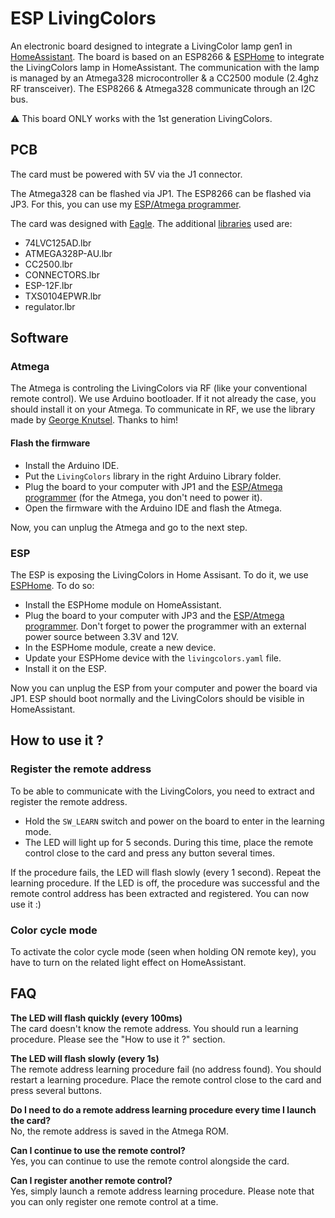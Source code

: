 # ESP LivingColors

An electronic board designed to integrate a LivingColor lamp gen1 in [HomeAssistant].
The board is based on an ESP8266 & [ESPHome] to integrate the LivingColors lamp in HomeAssistant.
The communication with the lamp is managed by an Atmega328 microcontroller & a CC2500 module (2.4ghz RF transceiver).
The ESP8266 & Atmega328 communicate through an I2C bus.

:warning: This board ONLY works with the 1st generation LivingColors.

## PCB

The card must be powered with 5V via the J1 connector.

The Atmega328 can be flashed via JP1. The ESP8266 can be flashed via JP3.
For this, you can use my [ESP/Atmega programmer].

The card was designed with [Eagle].
The additional [libraries] used are:
* 74LVC125AD.lbr
* ATMEGA328P-AU.lbr
* CC2500.lbr
* CONNECTORS.lbr
* ESP-12F.lbr
* TXS0104EPWR.lbr
* regulator.lbr

## Software

### Atmega

The Atmega is controling the LivingColors via RF (like your conventional remote control).
We use Arduino bootloader. If it not already the case, you should install it on your Atmega.
To communicate in RF, we use the library made by [George Knutsel]. Thanks to him!

#### Flash the firmware

* Install the Arduino IDE.
* Put the `LivingColors` library in the right Arduino Library folder.
* Plug the board to your computer with JP1 and the [ESP/Atmega programmer] (for the Atmega, you don't need to power it).
* Open the firmware with the Arduino IDE and flash the Atmega.

Now, you can unplug the Atmega and go to the next step.

### ESP

The ESP is exposing the LivingColors in Home Assisant. To do it, we use [ESPHome].
To do so:
* Install the ESPHome module on HomeAssistant.
* Plug the board to your computer with JP3 and the [ESP/Atmega programmer]. Don't forget to power the programmer with an external power source between 3.3V and 12V.
* In the ESPHome module, create a new device.
* Update your ESPHome device with the `livingcolors.yaml` file.
* Install it on the ESP.

Now you can unplug the ESP from your computer and power the board via JP1.
ESP should boot normally and the LivingColors should be visible in HomeAssistant.

## How to use it ?

### Register the remote address

To be able to communicate with the LivingColors, you need to extract and register the remote address.

* Hold the `SW_LEARN` switch and power on the board to enter in the learning mode.
* The LED will light up for 5 seconds. During this time, place the remote control close to the card and press any button several times.

If the procedure fails, the LED will flash slowly (every 1 second). Repeat the learning procedure.
If the LED is off, the procedure was successful and the remote control address has been extracted and registered. You can now use it :)

### Color cycle mode

To activate the color cycle mode (seen when holding ON remote key), you have to turn on the related light effect on HomeAssistant.

## FAQ

**The LED will flash quickly (every 100ms)**\
The card doesn't know the remote address. You should run a learning procedure. Please see the "How to use it ?" section.

**The LED will flash slowly (every 1s)**\
The remote address learning procedure fail (no address found). You should restart a learning procedure. Place the remote control close to the card and press several buttons.

**Do I need to do a remote address learning procedure every time I launch the card?**\
No, the remote address is saved in the Atmega ROM.

**Can I continue to use the remote control?**\
Yes, you can continue to use the remote control alongside the card.

**Can I register another remote control?**\
Yes, simply launch a remote address learning procedure.
Please note that you can only register one remote control at a time.

[HomeAssistant]: https://www.home-assistant.io
[ESPHome]: https://esphome.io/
[ESP/Atmega programmer]: https://github.com/hiteule/programmer-esp-atmega
[Eagle]: https://www.autodesk.fr/products/eagle
[libraries]: https://github.com/hiteule/eagle-library
[George Knutsel]: http://www.knutsel.org/2010/04/11/using-the-cc2500-arduino-shield
